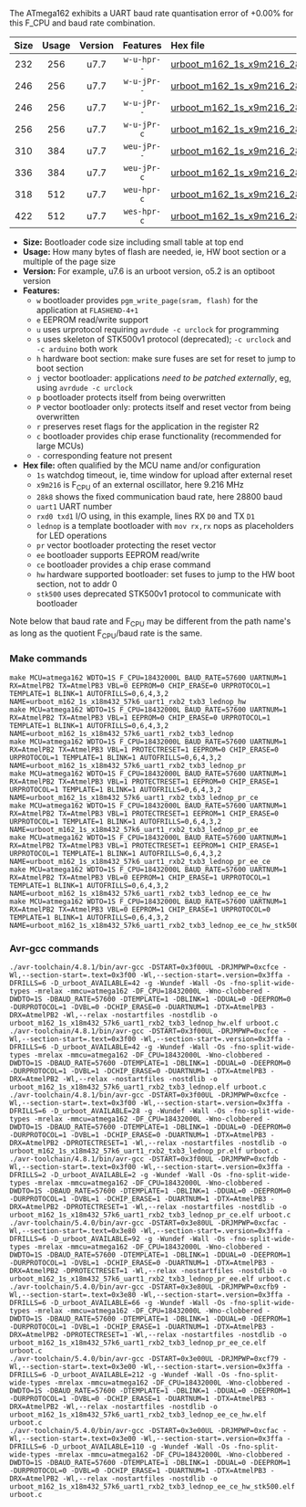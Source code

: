 The ATmega162 exhibits a UART baud rate quantisation error of +0.00% for this F_CPU and baud rate combination.

|Size|Usage|Version|Features|Hex file|
|:-:|:-:|:-:|:-:|:--|
|232|256|u7.7|`w-u-hpr--`|[urboot_m162_1s_x9m216_28k8_uart1_rxb2_txb3_lednop_hw.hex](https://raw.githubusercontent.com/stefanrueger/urboot.hex/main/mcus/atmega162/watchdog_1_s/external_oscillator_x/%2B9m216000_hz/%2B%2B28k8_baud/uart1_rxb2_txb3/lednop/urboot_m162_1s_x9m216_28k8_uart1_rxb2_txb3_lednop_hw.hex)|
|246|256|u7.7|`w-u-jPr--`|[urboot_m162_1s_x9m216_28k8_uart1_rxb2_txb3_lednop.hex](https://raw.githubusercontent.com/stefanrueger/urboot.hex/main/mcus/atmega162/watchdog_1_s/external_oscillator_x/%2B9m216000_hz/%2B%2B28k8_baud/uart1_rxb2_txb3/lednop/urboot_m162_1s_x9m216_28k8_uart1_rxb2_txb3_lednop.hex)|
|246|256|u7.7|`w-u-jPr--`|[urboot_m162_1s_x9m216_28k8_uart1_rxb2_txb3_lednop_pr.hex](https://raw.githubusercontent.com/stefanrueger/urboot.hex/main/mcus/atmega162/watchdog_1_s/external_oscillator_x/%2B9m216000_hz/%2B%2B28k8_baud/uart1_rxb2_txb3/lednop/urboot_m162_1s_x9m216_28k8_uart1_rxb2_txb3_lednop_pr.hex)|
|256|256|u7.7|`w-u-jPr-c`|[urboot_m162_1s_x9m216_28k8_uart1_rxb2_txb3_lednop_pr_ce.hex](https://raw.githubusercontent.com/stefanrueger/urboot.hex/main/mcus/atmega162/watchdog_1_s/external_oscillator_x/%2B9m216000_hz/%2B%2B28k8_baud/uart1_rxb2_txb3/lednop/urboot_m162_1s_x9m216_28k8_uart1_rxb2_txb3_lednop_pr_ce.hex)|
|310|384|u7.7|`weu-jPr--`|[urboot_m162_1s_x9m216_28k8_uart1_rxb2_txb3_lednop_pr_ee.hex](https://raw.githubusercontent.com/stefanrueger/urboot.hex/main/mcus/atmega162/watchdog_1_s/external_oscillator_x/%2B9m216000_hz/%2B%2B28k8_baud/uart1_rxb2_txb3/lednop/urboot_m162_1s_x9m216_28k8_uart1_rxb2_txb3_lednop_pr_ee.hex)|
|336|384|u7.7|`weu-jPr-c`|[urboot_m162_1s_x9m216_28k8_uart1_rxb2_txb3_lednop_pr_ee_ce.hex](https://raw.githubusercontent.com/stefanrueger/urboot.hex/main/mcus/atmega162/watchdog_1_s/external_oscillator_x/%2B9m216000_hz/%2B%2B28k8_baud/uart1_rxb2_txb3/lednop/urboot_m162_1s_x9m216_28k8_uart1_rxb2_txb3_lednop_pr_ee_ce.hex)|
|318|512|u7.7|`weu-hpr-c`|[urboot_m162_1s_x9m216_28k8_uart1_rxb2_txb3_lednop_ee_ce_hw.hex](https://raw.githubusercontent.com/stefanrueger/urboot.hex/main/mcus/atmega162/watchdog_1_s/external_oscillator_x/%2B9m216000_hz/%2B%2B28k8_baud/uart1_rxb2_txb3/lednop/urboot_m162_1s_x9m216_28k8_uart1_rxb2_txb3_lednop_ee_ce_hw.hex)|
|422|512|u7.7|`wes-hpr-c`|[urboot_m162_1s_x9m216_28k8_uart1_rxb2_txb3_lednop_ee_ce_hw_stk500.hex](https://raw.githubusercontent.com/stefanrueger/urboot.hex/main/mcus/atmega162/watchdog_1_s/external_oscillator_x/%2B9m216000_hz/%2B%2B28k8_baud/uart1_rxb2_txb3/lednop/urboot_m162_1s_x9m216_28k8_uart1_rxb2_txb3_lednop_ee_ce_hw_stk500.hex)|

- **Size:** Bootloader code size including small table at top end
- **Usage:** How many bytes of flash are needed, ie, HW boot section or a multiple of the page size
- **Version:** For example, u7.6 is an urboot version, o5.2 is an optiboot version
- **Features:**
  + `w` bootloader provides `pgm_write_page(sram, flash)` for the application at `FLASHEND-4+1`
  + `e` EEPROM read/write support
  + `u` uses urprotocol requiring `avrdude -c urclock` for programming
  + `s` uses skeleton of STK500v1 protocol (deprecated); `-c urclock` and `-c arduino` both work
  + `h` hardware boot section: make sure fuses are set for reset to jump to boot section
  + `j` vector bootloader: applications *need to be patched externally*, eg, using `avrdude -c urclock`
  + `p` bootloader protects itself from being overwritten
  + `P` vector bootloader only: protects itself and reset vector from being overwritten
  + `r` preserves reset flags for the application in the register R2
  + `c` bootloader provides chip erase functionality (recommended for large MCUs)
  + `-` corresponding feature not present
- **Hex file:** often qualified by the MCU name and/or configuration
  + `1s` watchdog timeout, ie, time window for upload after external reset
  + `x9m216` is F<sub>CPU</sub> of an external oscillator, here 9.216 MHz
  + `28k8` shows the fixed communication baud rate, here 28800 baud
  + `uart1` UART number
  + `rxd0 txd1` I/O using, in this example, lines RX `D0` and TX `D1`
  + `lednop` is a template bootloader with `mov rx,rx` nops as placeholders for LED operations
  + `pr` vector bootloader protecting the reset vector
  + `ee` bootloader supports EEPROM read/write
  + `ce` bootloader provides a chip erase command
  + `hw` hardware supported bootloader: set fuses to jump to the HW boot section, not to addr 0
  + `stk500` uses deprecated STK500v1 protocol to communicate with bootloader


Note below that baud rate and F<sub>CPU</sub> may be different from the path name's as long as the quotient F<sub>CPU</sub>/baud rate is the same.

### Make commands
```
make MCU=atmega162 WDTO=1S F_CPU=18432000L BAUD_RATE=57600 UARTNUM=1 RX=AtmelPB2 TX=AtmelPB3 VBL=0 EEPROM=0 CHIP_ERASE=0 URPROTOCOL=1 TEMPLATE=1 BLINK=1 AUTOFRILLS=0,6,4,3,2 NAME=urboot_m162_1s_x18m432_57k6_uart1_rxb2_txb3_lednop_hw
make MCU=atmega162 WDTO=1S F_CPU=18432000L BAUD_RATE=57600 UARTNUM=1 RX=AtmelPB2 TX=AtmelPB3 VBL=1 EEPROM=0 CHIP_ERASE=0 URPROTOCOL=1 TEMPLATE=1 BLINK=1 AUTOFRILLS=0,6,4,3,2 NAME=urboot_m162_1s_x18m432_57k6_uart1_rxb2_txb3_lednop
make MCU=atmega162 WDTO=1S F_CPU=18432000L BAUD_RATE=57600 UARTNUM=1 RX=AtmelPB2 TX=AtmelPB3 VBL=1 PROTECTRESET=1 EEPROM=0 CHIP_ERASE=0 URPROTOCOL=1 TEMPLATE=1 BLINK=1 AUTOFRILLS=0,6,4,3,2 NAME=urboot_m162_1s_x18m432_57k6_uart1_rxb2_txb3_lednop_pr
make MCU=atmega162 WDTO=1S F_CPU=18432000L BAUD_RATE=57600 UARTNUM=1 RX=AtmelPB2 TX=AtmelPB3 VBL=1 PROTECTRESET=1 EEPROM=0 CHIP_ERASE=1 URPROTOCOL=1 TEMPLATE=1 BLINK=1 AUTOFRILLS=0,6,4,3,2 NAME=urboot_m162_1s_x18m432_57k6_uart1_rxb2_txb3_lednop_pr_ce
make MCU=atmega162 WDTO=1S F_CPU=18432000L BAUD_RATE=57600 UARTNUM=1 RX=AtmelPB2 TX=AtmelPB3 VBL=1 PROTECTRESET=1 EEPROM=1 CHIP_ERASE=0 URPROTOCOL=1 TEMPLATE=1 BLINK=1 AUTOFRILLS=0,6,4,3,2 NAME=urboot_m162_1s_x18m432_57k6_uart1_rxb2_txb3_lednop_pr_ee
make MCU=atmega162 WDTO=1S F_CPU=18432000L BAUD_RATE=57600 UARTNUM=1 RX=AtmelPB2 TX=AtmelPB3 VBL=1 PROTECTRESET=1 EEPROM=1 CHIP_ERASE=1 URPROTOCOL=1 TEMPLATE=1 BLINK=1 AUTOFRILLS=0,6,4,3,2 NAME=urboot_m162_1s_x18m432_57k6_uart1_rxb2_txb3_lednop_pr_ee_ce
make MCU=atmega162 WDTO=1S F_CPU=18432000L BAUD_RATE=57600 UARTNUM=1 RX=AtmelPB2 TX=AtmelPB3 VBL=0 EEPROM=1 CHIP_ERASE=1 URPROTOCOL=1 TEMPLATE=1 BLINK=1 AUTOFRILLS=0,6,4,3,2 NAME=urboot_m162_1s_x18m432_57k6_uart1_rxb2_txb3_lednop_ee_ce_hw
make MCU=atmega162 WDTO=1S F_CPU=18432000L BAUD_RATE=57600 UARTNUM=1 RX=AtmelPB2 TX=AtmelPB3 VBL=0 EEPROM=1 CHIP_ERASE=1 URPROTOCOL=0 TEMPLATE=1 BLINK=1 AUTOFRILLS=0,6,4,3,2 NAME=urboot_m162_1s_x18m432_57k6_uart1_rxb2_txb3_lednop_ee_ce_hw_stk500
```

### Avr-gcc commands
```
./avr-toolchain/4.8.1/bin/avr-gcc -DSTART=0x3f00UL -DRJMPWP=0xcfce -Wl,--section-start=.text=0x3f00 -Wl,--section-start=.version=0x3ffa -DFRILLS=6 -D_urboot_AVAILABLE=42 -g -Wundef -Wall -Os -fno-split-wide-types -mrelax -mmcu=atmega162 -DF_CPU=18432000L -Wno-clobbered -DWDTO=1S -DBAUD_RATE=57600 -DTEMPLATE=1 -DBLINK=1 -DDUAL=0 -DEEPROM=0 -DURPROTOCOL=1 -DVBL=0 -DCHIP_ERASE=0 -DUARTNUM=1 -DTX=AtmelPB3 -DRX=AtmelPB2 -Wl,--relax -nostartfiles -nostdlib -o urboot_m162_1s_x18m432_57k6_uart1_rxb2_txb3_lednop_hw.elf urboot.c
./avr-toolchain/4.8.1/bin/avr-gcc -DSTART=0x3f00UL -DRJMPWP=0xcfce -Wl,--section-start=.text=0x3f00 -Wl,--section-start=.version=0x3ffa -DFRILLS=6 -D_urboot_AVAILABLE=42 -g -Wundef -Wall -Os -fno-split-wide-types -mrelax -mmcu=atmega162 -DF_CPU=18432000L -Wno-clobbered -DWDTO=1S -DBAUD_RATE=57600 -DTEMPLATE=1 -DBLINK=1 -DDUAL=0 -DEEPROM=0 -DURPROTOCOL=1 -DVBL=1 -DCHIP_ERASE=0 -DUARTNUM=1 -DTX=AtmelPB3 -DRX=AtmelPB2 -Wl,--relax -nostartfiles -nostdlib -o urboot_m162_1s_x18m432_57k6_uart1_rxb2_txb3_lednop.elf urboot.c
./avr-toolchain/4.8.1/bin/avr-gcc -DSTART=0x3f00UL -DRJMPWP=0xcfce -Wl,--section-start=.text=0x3f00 -Wl,--section-start=.version=0x3ffa -DFRILLS=6 -D_urboot_AVAILABLE=28 -g -Wundef -Wall -Os -fno-split-wide-types -mrelax -mmcu=atmega162 -DF_CPU=18432000L -Wno-clobbered -DWDTO=1S -DBAUD_RATE=57600 -DTEMPLATE=1 -DBLINK=1 -DDUAL=0 -DEEPROM=0 -DURPROTOCOL=1 -DVBL=1 -DCHIP_ERASE=0 -DUARTNUM=1 -DTX=AtmelPB3 -DRX=AtmelPB2 -DPROTECTRESET=1 -Wl,--relax -nostartfiles -nostdlib -o urboot_m162_1s_x18m432_57k6_uart1_rxb2_txb3_lednop_pr.elf urboot.c
./avr-toolchain/4.8.1/bin/avr-gcc -DSTART=0x3f00UL -DRJMPWP=0xcfdb -Wl,--section-start=.text=0x3f00 -Wl,--section-start=.version=0x3ffa -DFRILLS=2 -D_urboot_AVAILABLE=2 -g -Wundef -Wall -Os -fno-split-wide-types -mrelax -mmcu=atmega162 -DF_CPU=18432000L -Wno-clobbered -DWDTO=1S -DBAUD_RATE=57600 -DTEMPLATE=1 -DBLINK=1 -DDUAL=0 -DEEPROM=0 -DURPROTOCOL=1 -DVBL=1 -DCHIP_ERASE=1 -DUARTNUM=1 -DTX=AtmelPB3 -DRX=AtmelPB2 -DPROTECTRESET=1 -Wl,--relax -nostartfiles -nostdlib -o urboot_m162_1s_x18m432_57k6_uart1_rxb2_txb3_lednop_pr_ce.elf urboot.c
./avr-toolchain/5.4.0/bin/avr-gcc -DSTART=0x3e80UL -DRJMPWP=0xcfac -Wl,--section-start=.text=0x3e80 -Wl,--section-start=.version=0x3ffa -DFRILLS=6 -D_urboot_AVAILABLE=92 -g -Wundef -Wall -Os -fno-split-wide-types -mrelax -mmcu=atmega162 -DF_CPU=18432000L -Wno-clobbered -DWDTO=1S -DBAUD_RATE=57600 -DTEMPLATE=1 -DBLINK=1 -DDUAL=0 -DEEPROM=1 -DURPROTOCOL=1 -DVBL=1 -DCHIP_ERASE=0 -DUARTNUM=1 -DTX=AtmelPB3 -DRX=AtmelPB2 -DPROTECTRESET=1 -Wl,--relax -nostartfiles -nostdlib -o urboot_m162_1s_x18m432_57k6_uart1_rxb2_txb3_lednop_pr_ee.elf urboot.c
./avr-toolchain/5.4.0/bin/avr-gcc -DSTART=0x3e80UL -DRJMPWP=0xcfb9 -Wl,--section-start=.text=0x3e80 -Wl,--section-start=.version=0x3ffa -DFRILLS=6 -D_urboot_AVAILABLE=66 -g -Wundef -Wall -Os -fno-split-wide-types -mrelax -mmcu=atmega162 -DF_CPU=18432000L -Wno-clobbered -DWDTO=1S -DBAUD_RATE=57600 -DTEMPLATE=1 -DBLINK=1 -DDUAL=0 -DEEPROM=1 -DURPROTOCOL=1 -DVBL=1 -DCHIP_ERASE=1 -DUARTNUM=1 -DTX=AtmelPB3 -DRX=AtmelPB2 -DPROTECTRESET=1 -Wl,--relax -nostartfiles -nostdlib -o urboot_m162_1s_x18m432_57k6_uart1_rxb2_txb3_lednop_pr_ee_ce.elf urboot.c
./avr-toolchain/5.4.0/bin/avr-gcc -DSTART=0x3e00UL -DRJMPWP=0xcf79 -Wl,--section-start=.text=0x3e00 -Wl,--section-start=.version=0x3ffa -DFRILLS=6 -D_urboot_AVAILABLE=212 -g -Wundef -Wall -Os -fno-split-wide-types -mrelax -mmcu=atmega162 -DF_CPU=18432000L -Wno-clobbered -DWDTO=1S -DBAUD_RATE=57600 -DTEMPLATE=1 -DBLINK=1 -DDUAL=0 -DEEPROM=1 -DURPROTOCOL=1 -DVBL=0 -DCHIP_ERASE=1 -DUARTNUM=1 -DTX=AtmelPB3 -DRX=AtmelPB2 -Wl,--relax -nostartfiles -nostdlib -o urboot_m162_1s_x18m432_57k6_uart1_rxb2_txb3_lednop_ee_ce_hw.elf urboot.c
./avr-toolchain/5.4.0/bin/avr-gcc -DSTART=0x3e00UL -DRJMPWP=0xcfac -Wl,--section-start=.text=0x3e00 -Wl,--section-start=.version=0x3ffa -DFRILLS=6 -D_urboot_AVAILABLE=110 -g -Wundef -Wall -Os -fno-split-wide-types -mrelax -mmcu=atmega162 -DF_CPU=18432000L -Wno-clobbered -DWDTO=1S -DBAUD_RATE=57600 -DTEMPLATE=1 -DBLINK=1 -DDUAL=0 -DEEPROM=1 -DURPROTOCOL=0 -DVBL=0 -DCHIP_ERASE=1 -DUARTNUM=1 -DTX=AtmelPB3 -DRX=AtmelPB2 -Wl,--relax -nostartfiles -nostdlib -o urboot_m162_1s_x18m432_57k6_uart1_rxb2_txb3_lednop_ee_ce_hw_stk500.elf urboot.c
```

